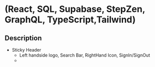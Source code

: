 #  (React, SQL, Supabase, StepZen, GraphQL, TypeScript,Tailwind)

## Description
* Sticky Header 
  * Left handside logo, Search Bar, RightHand Icon, SignIn/SignOut
  * 